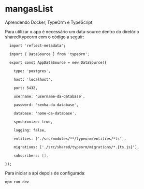 # mangasList
Aprendendo Docker, TypeOrm e TypeScript

Para utilizar o app é necessário um data-source dentro do diretório shared/typeorm com o código a seguir:

      import 'reflect-metadata';

      import { DataSource } from 'typeorm';

      export const AppDataSource = new DataSource({

        type: 'postgres',

        host: 'localhost',

        port: 5432,

        username: 'username-da-database',

        password: 'senha-da-database',

        database: 'nome-da-database',

        synchronize: true,

        logging: false,

        entities: ['./src/modules/**/typeorm/entities/*ts'],

        migrations: ['./src/shared/typeorm/migrations/*.{ts,js}'],

        subscribers: [],

    });

Para iniciar a api depois de configurada:

    npm run dev
